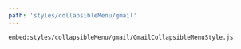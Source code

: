 ```yaml
---
path: 'styles/collapsibleMenu/gmail'
---
```


`embed:styles/collapsibleMenu/gmail/GmailCollapsibleMenuStyle.js`
